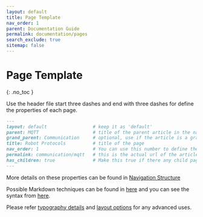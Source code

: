 ```yaml
---
layout: default
title: Page Template
nav_order: 1
parent: Documentation Guide
permalink: documentation/pages
search_exclude: true
sitemap: false
---
```


# Page Template
{: .no_toc }



Use the header file start three dashes and end with three dashes for define the properties of each page.

```md
---
layout: default                 # keep it as 'default'
parent: MQTT                    # title of the parent article in the navigation tree
grand_parent: Communication     # optional, use if the article is a grandchild in the navigation tree
title: Robot Protocols          # title of the page
nav_order: 1                    # You can use this number to define the order the items in navigation bar. otherwise it will use alphabetical order
permalink: communication/mqtt   # this is the actual url of the article (Here, https://pera-swarm.ce.pdn.ac.lk/docs/communication/mqtt.html)
has_children: true              # Make this true if there any child pages under this page
---
```

More details on these properties can be found in [Navigation Structure](https://pmarsceill.github.io/just-the-docs/docs/navigation-structure/)

Possible Markdown techniques can be found in [here](https://pera-swarm.ce.pdn.ac.lk/docs/markdown-tech) and you can see the syntax from [here](https://raw.githubusercontent.com/Pera-Swarm/docs/main/docs/theme/index-test.md).

Please refer [typography details](https://pmarsceill.github.io/just-the-docs/docs/utilities/typography/) and [layout options](https://pmarsceill.github.io/just-the-docs/docs/utilities/layout/) for any advanced uses.
